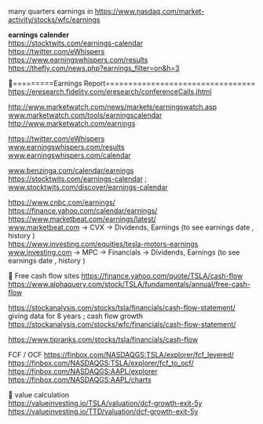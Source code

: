 




many quarters  earnings in 
 https://www.nasdaq.com/market-activity/stocks/wfc/earnings       


**earnings calender**   
https://stocktwits.com/earnings-calendar   
https://twitter.com/eWhispers   
https://www.earningswhispers.com/results    
https://thefly.com/news.php?earnings_filter=on&h=3    

 
📘=========Earnings Report=================================   
https://eresearch.fidelity.com/eresearch/conferenceCalls.jhtml   

http://www.marketwatch.com/news/markets/earningswatch.asp   
www.marketwatch.com/tools/earningscalendar   
http://www.marketwatch.com/earnings   

https://twitter.com/eWhispers    
www.earningswhispers.com/results      
www.earningswhispers.com/calendar   

www.benzinga.com/calendar/earnings   
https://stocktwits.com/earnings-calendar ; www.stocktwits.com/discover/earnings-calendar   

https://www.cnbc.com/earnings/   
https://finance.yahoo.com/calendar/earnings/   
https://www.marketbeat.com/earnings/latest/   
www.marketbeat.com -> CVX -> Dividends, Earnings (to see earnings date , history )   
https://www.investing.com/equities/tesla-motors-earnings   
www.investing.com -> MPC -> Financials -> Dividends, Earnings (to see earnings date , history )   


📘 Free cash flow   sites 
https://finance.yahoo.com/quote/TSLA/cash-flow   
https://www.alphaquery.com/stock/TSLA/fundamentals/annual/free-cash-flow     

https://stockanalysis.com/stocks/tsla/financials/cash-flow-statement/  giving data for 8 years ; cash flow growth
https://stockanalysis.com/stocks/wfc/financials/cash-flow-statement/   

https://www.tipranks.com/stocks/tsla/financials/cash-flow   

FCF / OCF 
https://finbox.com/NASDAQGS:TSLA/explorer/fcf_levered/   
https://finbox.com/NASDAQGS:TSLA/explorer/fcf_to_ocf/   
https://finbox.com/NASDAQGS:AAPL/explorer   
https://finbox.com/NASDAQGS:AAPL/charts    


📘  value calculation   
https://valueinvesting.io/TSLA/valuation/dcf-growth-exit-5y    
https://valueinvesting.io/TTD/valuation/dcf-growth-exit-5y    



 



